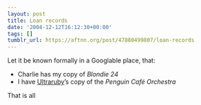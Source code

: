 ```yaml
---
layout: post
title: Loan records
date: '2004-12-12T16:12:30+00:00'
tags: []
tumblr_url: https://aftnn.org/post/47880499807/loan-records
---
```

<p>Let it be known formally in a Googlable place, that:</p>

<ul>
<li>Charlie has my copy of <em>Blondie 24</em></li>
<li>I have <a href="http://www.livejournal.com/users/ultraruby/">Ultraruby</a>&rsquo;s copy of the <em>Penguin Café Orchestra</em>
</li></ul>

<p>That is all</p>
